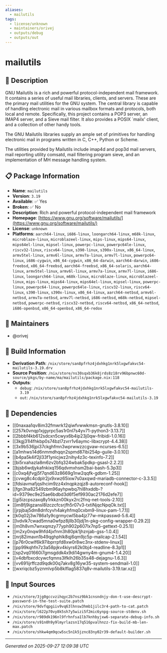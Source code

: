 ```yaml
---
aliases:
  - mailutils
tags:
  - license/unknown
  - maintainers/orivej
  - outputs/debug
  - outputs/out
---
```


# mailutils

## 📝 Description

GNU Mailutils is a rich and powerful protocol-independent mail
framework.  It contains a series of useful mail libraries, clients, and
servers.  These are the primary mail utilities for the GNU system.  The
central library is capable of handling electronic mail in various
mailbox formats and protocols, both local and remote.  Specifically,
this project contains a POP3 server, an IMAP4 server, and a Sieve mail
filter.  It also provides a POSIX `mailx' client, and a collection of
other handy tools.

The GNU Mailutils libraries supply an ample set of primitives for
handling electronic mail in programs written in C, C++, Python or
Scheme.

The utilities provided by Mailutils include imap4d and pop3d mail
servers, mail reporting utility comsatd, mail filtering program sieve,
and an implementation of MH message handling system.


## 📋 Package Information

- **Name**: `mailutils`
- **Version**: `3.19`
- **Available**: ✅ Yes
- **Broken**: ✅ No
- **Description**: Rich and powerful protocol-independent mail framework
- **Homepage**: [https://www.gnu.org/software/mailutils/](https://www.gnu.org/software/mailutils/)
- **License**: `unknown`
- **Platforms**: `aarch64-linux`, `i686-linux`, `loongarch64-linux`, `m68k-linux`, `microblaze-linux`, `microblazeel-linux`, `mips-linux`, `mips64-linux`, `mips64el-linux`, `mipsel-linux`, `powerpc-linux`, `powerpc64le-linux`, `riscv32-linux`, `riscv64-linux`, `s390-linux`, `s390x-linux`, `x86_64-linux`, `armv5tel-linux`, `armv6l-linux`, `armv7a-linux`, `armv7l-linux`, `powerpc64-linux`, `i686-cygwin`, `x86_64-cygwin`, `x86_64-darwin`, `aarch64-darwin`, `i686-freebsd`, `x86_64-freebsd`, `aarch64-freebsd`, `x86_64-solaris`, `aarch64-linux`, `armv5tel-linux`, `armv6l-linux`, `armv7a-linux`, `armv7l-linux`, `i686-linux`, `loongarch64-linux`, `m68k-linux`, `microblaze-linux`, `microblazeel-linux`, `mips-linux`, `mips64-linux`, `mips64el-linux`, `mipsel-linux`, `powerpc-linux`, `powerpc64-linux`, `powerpc64le-linux`, `riscv32-linux`, `riscv64-linux`, `s390-linux`, `s390x-linux`, `x86_64-linux`, `aarch64-netbsd`, `armv6l-netbsd`, `armv7a-netbsd`, `armv7l-netbsd`, `i686-netbsd`, `m68k-netbsd`, `mipsel-netbsd`, `powerpc-netbsd`, `riscv32-netbsd`, `riscv64-netbsd`, `x86_64-netbsd`, `i686-openbsd`, `x86_64-openbsd`, `x86_64-redox`
## 👥 Maintainers

- @orivej


## 🔧 Build Information

- **Derivation Path**: `/nix/store/san8pfrhz4jdxhkg1nrk5lxgwfakvc54-mailutils-3.19.drv`
- **Source Position**: `/nix/store/ns30sqxb36k8jrds8z18rv96bpnwc60d-source/pkgs/by-name/ma/mailutils/package.nix:118`
- **Outputs**:
  - `debug`:  `/nix/store/san8pfrhz4jdxhkg1nrk5lxgwfakvc54-mailutils-3.19`
  - `out`:  `/nix/store/san8pfrhz4jdxhkg1nrk5lxgwfakvc54-mailutils-3.19`

## 🔗 Dependencies

- [[0naxaa1qv8im32fmwrk12qiwfvwwkmsn-gnutls-3.8.10]]
- [[257k0vnqp1xjgyrpc5as1r0nl7s4yv71-python3-3.13.7]]
- [[2bbbf4kb612sdcxn5cwyx6b4ip23j0qw-fribidi-1.0.16]]
- [[3kgj31l4fhkbp0s74bzl7zvrr1v6aymc-libxcrypt-4.4.38]]
- [[3x9b536jpi37ckghfmn3wprwwzzcgvaw-ncurses-6.5]]
- [[a1mhws14d6nmmdhqqn2spmd87ibi254p-guile-3.0.10]]
- [[b4pa5k4if2jl33f1ynicjwz2nihy4z3c-texinfo-7.2]]
- [[bi5rxahazla8m6zv2bfq324wbak5pdkp-gsasl-2.2.2]]
- [[bjsb6wdjykafnkixq156qdvmxhsm2bai-bash-5.3p3]]
- [[c0xq4jfvgj5f7qnd63z8669g1nw2qqfk-gdbm-1.25]]
- [[cvwg8c4cdplr2jx9xwz65ixw7s0axqwd-mariadb-connector-c-3.3.5]]
- [[fdsiavmafjqslhcim9zz4xlnqpkzqjz8-autoreconf-hook]]
- [[fgn3ha82549zbm96ayhpwbq7hl8hxddb-?id=9379ec9e25ae6bdbd3d6f5ef9930ac2176d2efe7]]
- [[gi5izcpszaxq8y1rkkzn00kyx2rc2fnq-net-tools-2.10]]
- [[im8fj9igzansl8lzczcfcsrjfh5r07v3-txtiNjqcNpqOk.txt]]
- [[jrpjbaj5dm8dnfcyvh4akyhfmq0cxbm9-linux-pam-1.7.1]]
- [[k0q02j3w786a1y9cgrmycwl5ba4jz77w-mkpasswd-5.6.4]]
- [[lvdvlk7cwad5mna0wfpz8jllb30jdj1n-pkg-config-wrapper-0.29.2]]
- [[m0h8vm7wnxqmzy77yph902p607lx7np5-gettext-0.25.1]]
- [[m2xy0nqw9hfd4jxfnm3h80pk1jhznjab-gss-1.0.4]]
- [[nrj82imavn1b49qghphlk8qj6qm9jc5p-mailcap-2.1.54]]
- [[p76r0cwlf6k97ibprrpfd8xw0r8wc3nx-stdenv-linux]]
- [[pp99kqhfn7z3a58pjkv4kiyrs62k0bj4-readline-8.3p1]]
- [[sp2vq01660i7gmsgddk4x9di14gwny4m-gnum4-1.4.20]]
- [[v4dbfbxcdcywcfqmns3lfklh26b35s48-dejagnu-1.6.3]]
- [[vv691ijrffczd9qdk00q7akv8g16yw35-system-sendmail-1.0]]
- [[wxriqcbz5yznmlvp5b8klflag5837q8v-mailutils-3.19.tar.xz]]

## 📁 Input Sources

- `/nix/store/3jg0gccvzihqyc2b7nsz9bk1cnsndnjy-don-t-use-descrypt-password-in-the-test-suite.patch`
- `/nix/store/9dvfqpgiiv9vq63lhnsw3hmb1jilc3r4-path-to-cat.patch`
- `/nix/store/l622p70vy8k5sh7y5wizi5f2mic6ynpg-source-stdenv.sh`
- `/nix/store/r989dk196nl9frhnfsa1lb7knhbyjxw6-separate-debug-info.sh`
- `/nix/store/s91n0h9y9lmyrlazsn17q516pvalhnzz-fix-build-mb-len-max.patch`
- `/nix/store/shkw4qm9qcw5sc5n1k5jznc83ny02r39-default-builder.sh`

---
*Generated on 2025-09-27 12:09:38 UTC*
